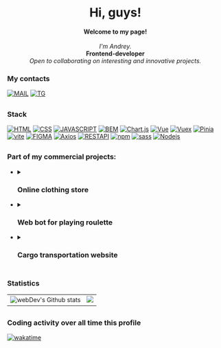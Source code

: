 <h1 align="center">Hi, guys! </h1>
<p align="center">
    <b>Welcome to my page!</b><br><br>
    <i>
        I'm Andrey.<br></i>
        <b>Frontend-developer</b><br>
        <i>Open to collaborating on interesting and innovative projects.<br>
    </i>
</p>

### My contacts
 [![MAIL](https://img.shields.io/badge/Mail-a8surd324%40yandex.ru-35495E?style=for-the-badge)](a8surd324@yandex.ru)
 [![TG](https://img.shields.io/badge/Telegram-%40Shumakov__epta-35495E?style=for-the-badge&logo=telegram)](https://t.me/shumakov_epta)
## 

### Stack
 [![HTML](https://img.shields.io/badge/HTML-35495E?style=for-the-badge&logo=html5)](https://github.com/Unreasonable324)
 [![CSS](https://img.shields.io/badge/CSS-35495E?style=for-the-badge&logo=css3)](https://github.com/Unreasonable324)
 [![JAVASCRIPT](https://img.shields.io/badge/Java_Script-35495E?style=for-the-badge&logo=javascript)](https://github.com/Unreasonable324)
 [![BEM](https://img.shields.io/badge/BEM-35495E?style=for-the-badge&logo=bem)](https://github.com/Unreasonable324)
 [![Chart.js](https://img.shields.io/badge/Chart.js-35495E?style=for-the-badge&logo=Chart.js)](https://github.com/Unreasonable324)
 [![Vue](https://img.shields.io/badge/Vue.js-35495E?style=for-the-badge&logo=vuedotjs)](https://github.com/Unreasonable324)
 [![Vuex](https://img.shields.io/badge/Vuex-35495E?style=for-the-badge&logo=vuedotjs)](https://github.com/Unreasonable324)
 [![Pinia](https://img.shields.io/badge/Pinia-35495E?style=for-the-badge)](https://github.com/Unreasonable324)
 [![vite](https://img.shields.io/badge/vite-35495E?style=for-the-badge&logo=vite)](https://github.com/Unreasonable324)
 [![FIGMA](https://img.shields.io/badge/Figma-35495E?style=for-the-badge&logo=figma)](https://github.com/Unreasonable324)
 [![Axios](https://img.shields.io/badge/Axios-35495E?style=for-the-badge&logo=Axios)](https://github.com/Unreasonable324)
 [![RESTAPI](https://img.shields.io/badge/REST_API-35495E?style=for-the-badge)](https://github.com/Unreasonable324)
 [![npm](https://img.shields.io/badge/npm-35495E?style=for-the-badge&logo=npm)](https://github.com/Unreasonable324)
 [![sass](https://img.shields.io/badge/sass-35495E?style=for-the-badge&logo=sass)](https://github.com/Unreasonable324)
 [![Nodejs](https://img.shields.io/badge/Node.js-35495E?style=for-the-badge&logo=Nodedotjs)](https://github.com/Unreasonable324)
 
 ##
 
### Part of my commercial projects:
+ <details>
  <summary><h3>Online clothing store</h3></summary>
  A clothing store integrated into telegram.
  <br>
  Project stack: <i> Vue + vite, Vuex, Telegram Web Apps, Axios, Python, FastApi, PostgreSQL, Django, TelegramApi </i>

  ##
  <table>
    <tr>
      <td>
        <img src="./assets/shop-bot/1.jpg" width="100%" />
      </td>
      <td>
        <img src="./assets/shop-bot/2.jpg" width="100%" />
      </td>
    </tr>
    <tr>
      <td>
        <img src="./assets/shop-bot/3.jpg" width="100%" />
      </td>
      <td>
        <img src="./assets/shop-bot/4.jpg" width="100%" />
      </td>
    </tr>
  
  </table>

  <a href="https://wakatime.com/badge/user/82b4e55b-b819-435e-9beb-0ebadd36dc23/project/e6ebe5ab-8593-49e1-a48a-e72db1a5b704"><img src="https://wakatime.com/badge/user/82b4e55b-b819-435e-9beb-0ebadd36dc23/project/e6ebe5ab-8593-49e1-a48a-e72db1a5b704.svg?style=flat-square" alt="wakatime"></a>
  </details>
+  <details>
    <summary><h3>Web bot for playing roulette</h3></summary>
    A robot playing roulette according to the set strategy.
    <br>
    Project stack: <i> Vue + vite, nginx, Vue + Chart.js, Axios, Python, FastApi, TelegramApi </i>

    ##
    <table>
      <tr>
        <td>
          <img src="./assets/bch-game/1.jpg" width="100%" />
        </td>
        <td>
          <img src="./assets/bch-game/2.jpg" width="100%" />
        </td>
      </tr>
      <tr>
        <td>
          <img src="./assets/bch-game/3.jpg" width="100%" />
        </td>
        <td>
          <img src="./assets/bch-game/4.jpg" width="100%" />
        </td>
      </tr>
      <tr>
        <td>
          <img src="./assets/bch-game/5.jpg" width="100%" />
        </td>
        
      </tr>
    </table>

    <a href="https://wakatime.com/badge/user/82b4e55b-b819-435e-9beb-0ebadd36dc23/project/592314e8-0e4a-4132-b769-69bd854809de"><img src="https://wakatime.com/badge/user/82b4e55b-b819-435e-9beb-0ebadd36dc23/project/592314e8-0e4a-4132-b769-69bd854809de.svg?style=flat-square" alt="wakatime"></a>
    </details>
 +  <details>
    <summary><h3>Сargo transportation website</h3></summary>
    Large-scale multi-page website.
    Dynamic routing, news feed, application processing, calculators for calculating the application price, feedback.
    <br>
    Project stack:<i> Vue + vite, Axios, Python, PostgreSQL, Django, Redis</i>


    ##
    <table>
      <tr>
        <td>
          <img src="./assets/cargo/1.jpg" width="100%" />
        </td>
        <td>
          <img src="./assets/cargo/2.jpg" width="100%" />
        </td>
      </tr>
      <tr>
        <td>
          <img src="./assets/cargo/3.jpg" width="100%" />
        </td>
        <td>
          <img src="./assets/cargo/4.jpg" width="100%" />
        </td>
      </tr>
    </table>

    <a href="https://wakatime.com/badge/user/82b4e55b-b819-435e-9beb-0ebadd36dc23/project/cba5c192-03dd-4b8c-aea5-7bc393ded9e2"><img src="https://wakatime.com/badge/user/82b4e55b-b819-435e-9beb-0ebadd36dc23/project/cba5c192-03dd-4b8c-aea5-7bc393ded9e2.svg?style=flat-square" alt="wakatime"></a>
    </details>





##

 ### Statistics

 <table>
  <tr>
    <td>
       <img align="left" src="https://streak-stats.demolab.com?user=Unreasonable324&theme=github-dark-blue&hide_border=false&mode=weekly&card_width=300&hide_current_streak=true" alt="webDev's Github stats" />
    </td>
     <td>
       <img src="http://github-profile-summary-cards.vercel.app/api/cards/profile-details?username=Unreasonable324&theme=github_dark" />
    </td>
    <!-- <td>
     <img height="195px" align="right" alt="webDev's Github Languages" src="https://github-readme-stats.vercel.app/api/top-langs/?username=Unreasonable324&\size_weight=1\&layout=compact&hide_progress=true\&hide=php,scss,scss\&theme=github_dark" />
    </td> -->
  </tr>

</table>


 ##
 
 ### Coding activity over all time this profile

[![wakatime](https://wakatime.com/badge/user/82b4e55b-b819-435e-9beb-0ebadd36dc23.svg?style=for-the-badge)](https://wakatime.com/@82b4e55b-b819-435e-9beb-0ebadd36dc23)
##


 












<!-- https://shields.io/
https://github.com/simple-icons/simple-icons/blob/master/slugs.md
https://github.com/Ileriayo/markdown-badges
https://github.com/vn7n24fzkq/github-profile-summary-cards -->
